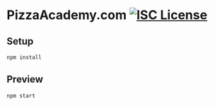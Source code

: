 # PizzaAcademy.com [![ISC License][license-image]][license-url]

## Setup
```bash
npm install
```

## Preview
```bash
npm start
```

[license-url]: LICENSE
[license-image]: https://img.shields.io/badge/license-ISC-000000.svg?style=flat-square
